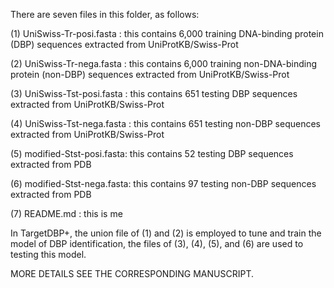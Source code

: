There are seven files in this folder, as follows:

(1) UniSwiss-Tr-posi.fasta  : this contains 6,000 training DNA-binding protein (DBP) sequences extracted from UniProtKB/Swiss-Prot

(2) UniSwiss-Tr-nega.fasta  : this contains 6,000 training non-DNA-binding protein (non-DBP) sequences extracted from UniProtKB/Swiss-Prot

(3) UniSwiss-Tst-posi.fasta : this contains 651 testing DBP sequences extracted from UniProtKB/Swiss-Prot

(4) UniSwiss-Tst-nega.fasta : this contains 651 testing non-DBP sequences extracted from UniProtKB/Swiss-Prot

(5) modified-Stst-posi.fasta: this contains 52 testing DBP sequences extracted from PDB

(6) modified-Stst-nega.fasta: this contains 97 testing non-DBP sequences extracted from PDB

(7) README.md : this is me

In TargetDBP+, the union file of (1) and (2) is employed to tune and train the model of DBP identification, the files of (3), (4), (5), and (6) are used to testing this model.

MORE DETAILS SEE THE CORRESPONDING MANUSCRIPT.
